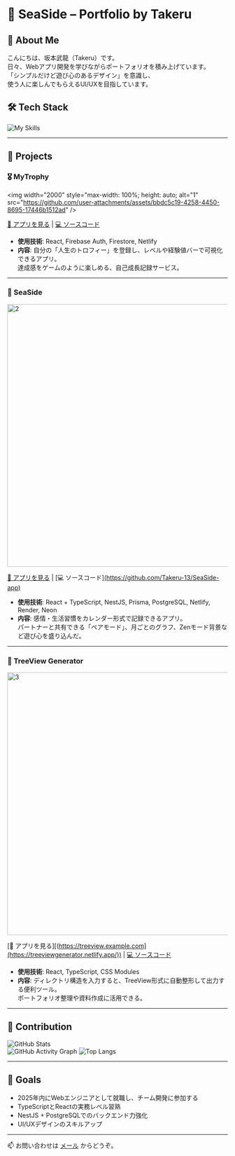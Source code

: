 # 🌊 SeaSide – Portfolio by Takeru

## 👋 About Me
こんにちは、坂本武龍（Takeru）です。  
日々、Webアプリ開発を学びながらポートフォリオを積み上げています。  
「シンプルだけど遊び心のあるデザイン」を意識し、  
使う人に楽しんでもらえるUI/UXを目指しています。




## 🛠 Tech Stack
<!-- ここはアイコンを並べてもいいし、グラフサービス(shields.ioやgithub-readme-stats)を埋め込むのもアリ -->
![My Skills](https://skillicons.dev/icons?i=html,css,js,ts,react,vite,tailwind,php,laravel,nodejs,express,nestjs,postgres,firebase,git,github,vercel,netlify)

---

## 📱 Projects

### 🎖 MyTrophy
<img width="2000" style="max-width: 100%; height: auto; alt="1" src="https://github.com/user-attachments/assets/bbdc5c19-4258-4450-8695-17446b1512ad" />

[🔗 アプリを見る](https://mytrophy.netlify.app/) | [💻 ソースコード](https://github.com/Takeru-13/MyTrophy)  

- **使用技術**: React, Firebase Auth, Firestore, Netlify  
- **内容**: 自分の「人生のトロフィー」を登録し、レベルや経験値バーで可視化できるアプリ。  
  達成感をゲームのように楽しめる、自己成長記録サービス。  

---

### 🌊 SeaSide
<img width="2000" height="600" alt="2" src="https://github.com/user-attachments/assets/cb8c3971-acd6-421d-a140-08971df54149" />

[🔗 アプリを見る](https://seaside.example.com) | [💻 ソースコード][(https://github.com/Takeru-13/SeaSide-app)](https://seasede-app.netlify.app/)  

- **使用技術**: React + TypeScript, NestJS, Prisma, PostgreSQL, Netlify, Render, Neon  
- **内容**: 感情・生活習慣をカレンダー形式で記録できるアプリ。  
  パートナーと共有できる「ペアモード」、月ごとのグラフ、Zenモード背景など遊び心を盛り込んだ。  

---

### 🌳 TreeView Generator
<img width="2000" height="600" alt="3" src="https://github.com/user-attachments/assets/cc1e7a63-e26c-495b-9d89-f393afb8e1c3" />

[🔗 アプリを見る][(https://treeview.example.com](https://treeviewgenerator.netlify.app/)) | [💻 ソースコード](https://github.com/Takeru-13/TreeView-Generator)  

- **使用技術**: React, TypeScript, CSS Modules  
- **内容**: ディレクトリ構造を入力すると、TreeView形式に自動整形して出力する便利ツール。  
  ポートフォリオ整理や資料作成に活用できる。  

---

## 🌱 Contribution
![GitHub Stats](https://github-readme-stats.vercel.app/api?username=Takeru-13&show_icons=true&theme=react)  
![GitHub Activity Graph](https://activity-graph.herokuapp.com/graph?username=YOUR_USERNAME&theme=github)
![Top Langs](https://github-readme-stats.vercel.app/api/top-langs/?username=Takeru-13&layout=compact&theme=react)  

---

## 🎯 Goals
- 2025年内にWebエンジニアとして就職し、チーム開発に参加する  
- TypeScriptとReactの実務レベル習熟  
- NestJS + PostgreSQLでのバックエンド力強化  
- UI/UXデザインのスキルアップ  

---

📫 お問い合わせは [メール](mailto:nekujianqi@gmail.com) からどうぞ。
